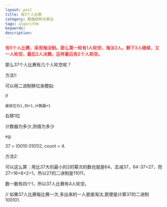 ```yaml
---
layout: post
title: 有5个人比赛
category: 数据结构与算法
tags: algorithm
keywords: 
description: 
---
```


**<span
style="color:#e53333;">有5个人比赛，采用淘汰制。那么第一轮有1人轮空，淘汰2人。剩下3人继续，又一人轮空，最后2人决赛。这样最后有2个人轮空。 </span><span
id="__kindeditor_bookmark_end_355__" style="display:none;"></span><span
id="__kindeditor_bookmark_end_353__" style="display:none;"></span>**

那么37个人比赛有几个人轮空呢？ 

方法1:

可以用二进制移位来模拟:

if

    最低位为1,则+1,计数器+1

右移1位

计数器为多少,则值为多少

eg:

37 = (0010 0101)2, count = 4.

 

方法2:

可以这么算：用比37大的最小的2的幂次的数也就是64，去减37，64-37=27，而27=16+8+2+1，所以27的二进制是11011，

数一数有四个1，所以37人比赛有4人轮空。

// 如果37人比赛每比赛一次,多出来的一人直接淘汰,那便是计算37的二进制100101.









